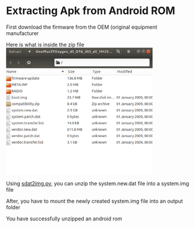 # Extracting Apk from Android ROM
First download the firmware from the OEM (original equipment manufacturer

Here is what is inside the zip file
<img src="/images/unzip_rom.png" width=400/>

Using [sdat2img.py](https://github.com/xpirt/sdat2img/blob/master/sdat2img.py), you can unzip the system.new.dat file into a system.img file

After, you have to mount the newly created system.img file into an output folder

You have successfully unzipped an android rom
 
